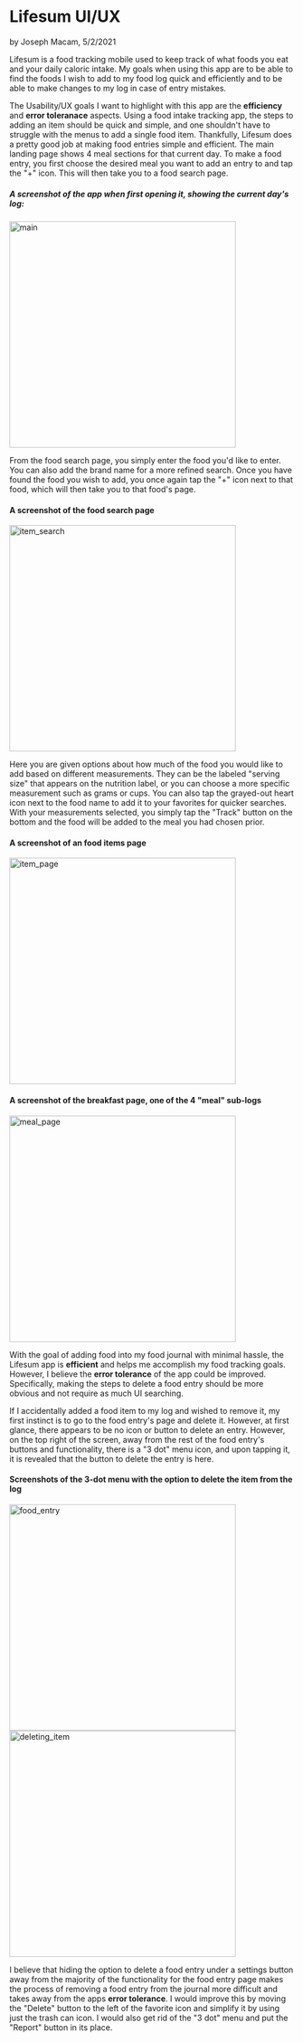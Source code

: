 # Lifesum UI/UX
by Joseph Macam, 5/2/2021

Lifesum is a food tracking mobile used to keep track of what foods you eat and your daily caloric intake. 
My goals when using this app are to be able to find the foods I wish to add to my food log quick
and efficiently and to be able to make changes to my log in case of entry mistakes. 

The Usability/UX goals I want to highlight with this app are the **efficiency** and **error toleranace** aspects. 
Using a food intake tracking app, the steps to adding an item should be quick and simple, and one shouldn't have to struggle
with the menus to add a single food item. Thankfully, Lifesum does a pretty good job at making food entries simple and efficient.
The main landing page shows 4 meal sections for that current day. To make a food entry, you first choose the desired meal
you want to add an entry to and tap the "+" icon. This will then take you to a food search page.

##### A screenshot of the app when first opening it, showing the current day's log:
<img src="../assets/j02/main.jpg" alt="main" width="400"/>

From the food search page, you simply enter the food you'd like to enter. You can also add the brand name for a more refined search. Once
you have found the food you wish to add, you once again tap the "+" icon next to that food, which will then take you to that food's page.

#### A screenshot of the food search page
<img src="../assets/j02/item_search.jpg" alt="item_search" width="400"/>

Here you are given options about how much of the food you would like to add based on different measurements. They can be the labeled 
"serving size" that appears on the nutrition label, or you can choose a more specific measurement such as grams or cups. You can
also tap the grayed-out heart icon next to the food name to add it to your favorites for quicker searches. With your measurements selected,
you simply tap the "Track" button on the bottom and the food will be added to the meal you had chosen prior.

#### A screenshot of an food items page
<img src="../assets/j02/item_page.jpg" alt="item_page" width="400"/>

#### A screenshot of the breakfast page, one of the 4 "meal" sub-logs
<img src="../assets/j02/meal_page.jpg" alt="meal_page" width="400"/>

With the goal of adding food into my food journal with minimal hassle, the Lifesum app is **efficient** and helps me accomplish
my food tracking goals. However, I believe the **error tolerance** of the app could be improved. Specifically, making the steps
to delete a food entry should be more obvious and not require as much UI searching.

If I accidentally added a food item to my log and wished to remove it, my first instinct is to go to the food entry's page and delete it. 
However, at first glance, there appears to be no icon or button to delete an entry. However, on the top right of the screen, away from the 
rest of the food entry's buttons and functionality, there is a "3 dot" menu icon, and upon tapping it, it is revealed that the button to
delete the entry is here.

#### Screenshots of the 3-dot menu with the option to delete the item from the log
<img src="../assets/j02/food_entry.jpg" alt="food_entry" width="400"/>
<img src="../assets/j02/deleting_item.jpg" alt="deleting_item" width="400"/>

I believe that hiding the option to delete a food entry under a settings button away from the majority of the functionality for the food entry
page makes the process of removing a food entry from the journal more difficult and takes away from the apps **error tolerance**. I would
improve this by moving the "Delete" button to the left of the favorite icon and simplify it by using just the trash can icon. I would also get rid
of the "3 dot" menu and put the "Report" button in its place.

